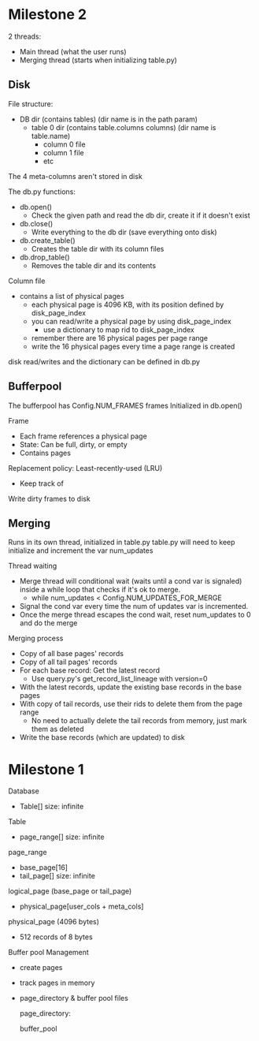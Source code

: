 


# Milestone 2

2 threads:
- Main thread (what the user runs)
- Merging thread (starts when initializing table.py)

## Disk
File structure:
- DB dir (contains tables) (dir name is in the path param)
    - table 0 dir (contains table.columns columns) (dir name is table.name)
        - column 0 file
        - column 1 file
        - etc

The 4 meta-columns aren't stored in disk

The db.py functions:
- db.open()
    - Check the given path and read the db dir, create it if it doesn't exist
- db.close()
    - Write everything to the db dir (save everything onto disk)
- db.create_table()
    - Creates the table dir with its column files
- db.drop_table()
    - Removes the table dir and its contents

Column file
- contains a list of physical pages
    - each physical page is 4096 KB, with its position defined by disk_page_index
    - you can read/write a physical page by using disk_page_index
        - use a dictionary to map rid to disk_page_index
    - remember there are 16 physical pages per page range
    -   write the 16 physical pages every time a page range is created

disk read/writes and the dictionary can be defined in db.py


## Bufferpool
The bufferpool has Config.NUM_FRAMES frames
Initialized in db.open()

Frame
- Each frame references a physical page
- State: Can be full, dirty, or empty
- Contains pages

Replacement policy: Least-recently-used (LRU)
- Keep track of 

Write dirty frames to disk


## Merging
Runs in its own thread, initialized in table.py
table.py will need to keep initialize and increment the var num_updates

Thread waiting
- Merge thread will conditional wait (waits until a cond var is signaled) inside a while loop that checks if it's ok to merge.
    - while num_updates < Config.NUM_UPDATES_FOR_MERGE
- Signal the cond var every time the num of updates var is incremented.
- Once the merge thread escapes the cond wait, reset num_updates to 0 and do the merge

Merging process
- Copy of all base pages' records
- Copy of all tail pages' records
- For each base record: Get the latest record
    - Use query.py's get_record_list_lineage with version=0
- With the latest records, update the existing base records in the base pages
- With copy of tail records, use their rids to delete them from the page range
    - No need to actually delete the tail records from memory, just mark them as deleted
- Write the base records (which are updated) to disk








# Milestone 1

Database
- Table[] size: infinite

Table
- page_range[] size: infinite

page_range
- base_page[16]
- tail_page[] size: infinite

logical_page (base_page or tail_page)
- physical_page[user_cols + meta_cols]

physical_page (4096 bytes)
- 512 records of 8 bytes

Buffer pool Management
- create pages 
- track pages in memory

- page_directory & buffer pool files 

    page_directory: 

    buffer_pool

